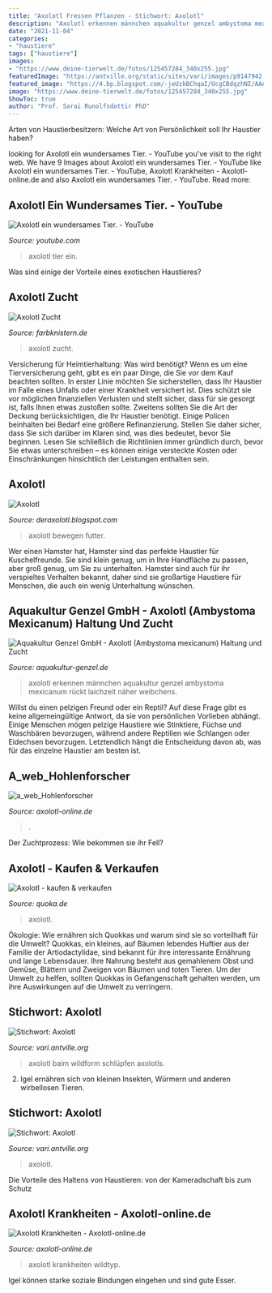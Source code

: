 ```yaml
---
title: "Axolotl Fressen Pflanzen - Stichwort: Axolotl"
description: "Axolotl erkennen männchen aquakultur genzel ambystoma mexicanum rückt laichzeit näher weibchens"
date: "2021-11-04"
categories:
- "haustiere"
tags: ["haustiere"]
images:
- "https://www.deine-tierwelt.de/fotos/125457284_340x255.jpg"
featuredImage: "https://antville.org/static/sites/vari/images/p9147942.jpg"
featured_image: "https://4.bp.blogspot.com/-jeUzkBChqaI/UcgCBdqzhNI/AAAAAAAAArU/5qheyc1-vlA/s1600/_IGP9602.JPG"
image: "https://www.deine-tierwelt.de/fotos/125457284_340x255.jpg"
ShowToc: true
author: "Prof. Sarai Runolfsdottir PhD"
---
```



Arten von Haustierbesitzern: Welche Art von Persönlichkeit soll Ihr Haustier haben?

	

		
looking for Axolotl ein wundersames Tier. - YouTube you've visit to the right web. We have 9 Images about Axolotl ein wundersames Tier. - YouTube like Axolotl ein wundersames Tier. - YouTube, Axolotl Krankheiten - Axolotl-online.de and also Axolotl ein wundersames Tier. - YouTube. Read more:
		
    
## Axolotl Ein Wundersames Tier. - YouTube

<img loading=lazy src="https://i.ytimg.com/vi/vgAJDiwHIpg/maxresdefault.jpg" onerror="this.onerror=null;this.src='https://tse4.mm.bing.net/th?id=OIP.Yjde1hiBj7xRcHfZSZn16AHaEK&amp;pid=15.1';" alt="Axolotl ein wundersames Tier. - YouTube">

_Source: youtube.com_

>axolotl tier ein. 

	

Was sind einige der Vorteile eines exotischen Haustieres?

    
## Axolotl Zucht

<img loading=lazy src="https://file2.hpage.com/012861/37/bilder/img_20170626_191310.jpg" onerror="this.onerror=null;this.src='https://tse3.mm.bing.net/th?id=OIP.t4yC9w-qaGm9tdycdBEVNQHaEH&amp;pid=15.1';" alt="Axolotl Zucht">

_Source: farbknistern.de_

>axolotl zucht. 

	

Versicherung für Heimtierhaltung: Was wird benötigt?
Wenn es um eine Tierversicherung geht, gibt es ein paar Dinge, die Sie vor dem Kauf beachten sollten.
In erster Linie möchten Sie sicherstellen, dass Ihr Haustier im Falle eines Unfalls oder einer Krankheit versichert ist. Dies schützt sie vor möglichen finanziellen Verlusten und stellt sicher, dass für sie gesorgt ist, falls Ihnen etwas zustoßen sollte.
 Zweitens sollten Sie die Art der Deckung berücksichtigen, die Ihr Haustier benötigt. Einige Policen beinhalten bei Bedarf eine größere Refinanzierung. Stellen Sie daher sicher, dass Sie sich darüber im Klaren sind, was dies bedeutet, bevor Sie beginnen. Lesen Sie schließlich die Richtlinien immer gründlich durch, bevor Sie etwas unterschreiben – es können einige versteckte Kosten oder Einschränkungen hinsichtlich der Leistungen enthalten sein.

    
## Axolotl

<img loading=lazy src="https://4.bp.blogspot.com/-jeUzkBChqaI/UcgCBdqzhNI/AAAAAAAAArU/5qheyc1-vlA/s1600/_IGP9602.JPG" onerror="this.onerror=null;this.src='https://tse3.mm.bing.net/th?id=OIP.1--dzlhx3B2wnvdoKAoJ-wHaH_&amp;pid=15.1';" alt="Axolotl">

_Source: deraxolotl.blogspot.com_

>axolotl bewegen futter. 

	

Wer einen Hamster hat,
Hamster sind das perfekte Haustier für Kuschelfreunde. Sie sind klein genug, um in Ihre Handfläche zu passen, aber groß genug, um Sie zu unterhalten. Hamster sind auch für ihr verspieltes Verhalten bekannt, daher sind sie großartige Haustiere für Menschen, die auch ein wenig Unterhaltung wünschen.

    
## Aquakultur Genzel GmbH - Axolotl (Ambystoma Mexicanum) Haltung Und Zucht

<img loading=lazy src="https://www.aquakultur-genzel.de/grafiken/fotos/axolotl_3.jpg" onerror="this.onerror=null;this.src='https://tse2.mm.bing.net/th?id=OIP.h2OP1STkyB4xGhIMgno8qAHaCx&amp;pid=15.1';" alt="Aquakultur Genzel GmbH - Axolotl (Ambystoma mexicanum) Haltung und Zucht">

_Source: aquakultur-genzel.de_

>axolotl erkennen männchen aquakultur genzel ambystoma mexicanum rückt laichzeit näher weibchens. 

	

Willst du einen pelzigen Freund oder ein Reptil?
Auf diese Frage gibt es keine allgemeingültige Antwort, da sie von persönlichen Vorlieben abhängt. Einige Menschen mögen pelzige Haustiere wie Stinktiere, Füchse und Waschbären bevorzugen, während andere Reptilien wie Schlangen oder Eidechsen bevorzugen. Letztendlich hängt die Entscheidung davon ab, was für das einzelne Haustier am besten ist.

    
## A_web_Hohlenforscher

<img loading=lazy src="http://www.axolotl-online.de/assets/images/a_web_Hohlenforscher.jpg" onerror="this.onerror=null;this.src='https://tse4.mm.bing.net/th?id=OIP.M1MTOnNU49WJL5ZnumGUyQAAAA&amp;pid=15.1';" alt="a_web_Hohlenforscher">

_Source: axolotl-online.de_

>. 

	

Der Zuchtprozess: Wie bekommen sie ihr Fell?

    
## Axolotl - Kaufen &amp; Verkaufen

<img loading=lazy src="https://www.deine-tierwelt.de/fotos/125457284_340x255.jpg" onerror="this.onerror=null;this.src='https://tse2.mm.bing.net/th?id=OIP.IiFba0t-CsD-dJicfQ5n2AAAAA&amp;pid=15.1';" alt="Axolotl - kaufen &amp; verkaufen">

_Source: quoka.de_

>axolotl. 

	

Ökologie: Wie ernähren sich Quokkas und warum sind sie so vorteilhaft für die Umwelt?
Quokkas, ein kleines, auf Bäumen lebendes Huftier aus der Familie der Artiodactylidae, sind bekannt für ihre interessante Ernährung und lange Lebensdauer. Ihre Nahrung besteht aus gemahlenem Obst und Gemüse, Blättern und Zweigen von Bäumen und toten Tieren. Um der Umwelt zu helfen, sollten Quokkas in Gefangenschaft gehalten werden, um ihre Auswirkungen auf die Umwelt zu verringern.

    
## Stichwort: Axolotl

<img loading=lazy src="https://antville.org/static/sites/vari/images/axolotl-brut.jpg" onerror="this.onerror=null;this.src='https://tse3.mm.bing.net/th?id=OIP.sCVcNi74_RV4ykSPc78vrgAAAA&amp;pid=15.1';" alt="Stichwort: Axolotl">

_Source: vari.antville.org_

>axolotl baim wildform schlüpfen axolotls. 

	

2. Igel ernähren sich von kleinen Insekten, Würmern und anderen wirbellosen Tieren.

    
## Stichwort: Axolotl

<img loading=lazy src="https://antville.org/static/sites/vari/images/p9147942.jpg" onerror="this.onerror=null;this.src='https://tse1.mm.bing.net/th?id=OIP.9wJcoiWm_oF6crMmwIVKVwHaFj&amp;pid=15.1';" alt="Stichwort: Axolotl">

_Source: vari.antville.org_

>axolotl. 

	

Die Vorteile des Haltens von Haustieren: von der Kameradschaft bis zum Schutz

    
## Axolotl Krankheiten - Axolotl-online.de

<img loading=lazy src="https://www.axolotl-online.de/wp-content/uploads/2020/07/a_web_Wildtyp_alter_Schlag_1.jpg" onerror="this.onerror=null;this.src='https://tse1.mm.bing.net/th?id=OIP.TfgFK-ceE30kRHpJCRxNtQHaIg&amp;pid=15.1';" alt="Axolotl Krankheiten - Axolotl-online.de">

_Source: axolotl-online.de_

>axolotl krankheiten wildtyp. 

	

Igel können starke soziale Bindungen eingehen und sind gute Esser.

